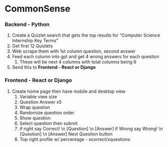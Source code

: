 # CommonSense
### **Backend - Python**

1. Create a Quizlet search that gets the top results for “Computer Science Internship Key Terms”
2. Get first 12 Quizlets
3. Web scrape them with 1st column question, second answer
4. Feed each column into gpt and get 4 wrong answers for each question
    1. These will be next 4 columns with total columns being 6
5. Send this to **Frontend - React or Django**

### Frontend - React or Django

1. Create home page then have mobile and desktop view
    1. Variable view size
    2. Question
    Answer x5
    3. Wrap question
    4. Randomize question order
    5. Show question
    6. Select question then submit
    7. if right say Correct! \n [Question] \n [Answer]
    if Wrong say Wrong! \n [Question] \n [Answer]
    Next Question button
    8. Top right profile w/ percentage - xcorrect/xquestions
